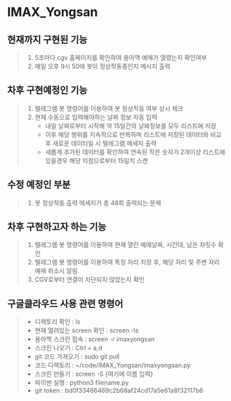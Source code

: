 # IMAX_Yongsan

## 현재까지 구현된 기능
>1. 5초마다 cgv 홈페이지를 확인하여 용아맥 예매가 열렸는지 확인여부
>2. 매일 오후 9시 50에 봇이 정상작동중인지 메시지 출력

## 차후 구현예정인 기능
>1. 텔레그램 봇 명령어를 이용하여 봇 정상작동 여부 상시 체크
>2. 현재 수동으로 입력해야하는 날짜 정보 자동 입력
>    * 내일 날짜로부터 시작해 약 15일간의 날짜정보를 모두 리스트에 저장
>    * 이후 해당 행위를 지속적으로 반복하며 리스트에 저장된 데이터와 비교 후 새로운 데이터일 시 텔레그램 메세지 출력
>    * 새롭게 추가된 데이터를 확인하여 연속된 작은 숫자가 2개이상 리스트에 있을경우 해당 지점으로부터 15일치 스캔

## 수정 예정인 부분
>1. 봇 정상작동 출력 메세지가 총 48회 출력되는 문제

## 차후 구현하고자 하는 기능
>1. 텔레그램 봇 명령어를 이용하여 현재 열린 예매날짜, 시간대, 남은 자릿수 확인
>2. 텔레그램 봇 명령어를 이용하여 특정 자리 지정 후, 해당 자리 및 주변 자리 예매 취소시 알림
>3. CGV로부터 연결이 차단되지 않았는지 확인 


## 구글클라우드 사용 관련 명령어
>* 디렉토리 확인 : ls   
>* 현재 열려있는 screen 확인 : screen -ls   
>* 용아맥 스크린 접속 : screen -r imaxyongsan   
>* 스크린 나오기  : Ctrl + a,d   
>* git 코드 가져오기 : sudo git pull
>* 코드 디렉토리 : ~/code/IMAX_Yongsan/imaxyongsan.py
>* 스크린 만들기 : screen -S {여기에 이름 입력}
>* 파이썬 실행 : python3 filename.py
>* git token : bd0f33466469c2b68af24cd17a5e61a8f32117b6
